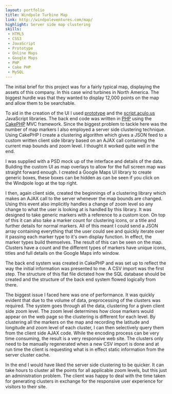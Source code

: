 ```yaml
---
layout: portfolio
title: Windpole Turbine Map
link: http://windpoleventures.com/map/
highlight: Server side map clustering
skills:
 - HTML5
 - CSS3
 - JavaScript
 - Prototype
 - Online Maps
 - Google Maps
 - PHP
 - Cake PHP
 - MySQL
---
```

The initial brief for this project was for a fairly typical map, displaying the assets of this company. In this case wind turbines in North America. The biggest hurdle was that they wanted to display 12,000 points on the map and allow them to be searchable.

To aid in the creation of the UI I used [prototype](http://prototypejs.org/) and the [script.aculo.us](http://script.aculo.us/) JavaScript libraries. The back end code was written in [PHP](http://www.php.net) using the [CakePHP](http://cakephp.org) MVC framework. Since the biggest problem to tackle here was the number of map markers I also employed a server side clustering technique. Using CakePHP I create a clustering algorithm which gives a JSON feed to a custom written client side library based on an AJAX call containing the current map bounds and zoom level. I thought it worked quite well in the end.

I was supplied with a PSD mock up of the interface and details of the data. Building the custom UI as map overlays to allow for the full screen map was straight forward enough. I created a Google Maps UI library to create generic boxes, these boxes can be hidden as can be seen if you click on the Windpole logo at the top right.

I then, again client side, created the beginnings of a clustering library which makes an AJAX call to the server whenever the map bounds are changed. Using this event also implicitly handles a change of zoom level so any change to what the user is looking at is handled by this library. It was designed to take generic markers with a reference to a custom icon. On top of this it can also take a marker count for clustering icons, or a title and further details for normal markers. All of this meant I could send a JSON array containing everything that the user could see and quickly iterate over it passing each marker type to it's own display function. In effect, the marker types build themselves. The result of this can be seen on the map. Clusters have a count and the different types of markers have unique icons, titles and full details on the Google Maps info window.

The back end system was created in CakePHP and was set up to reflect the way the initial information was presented to me. A CSV import was the first step. The structure of this flat file dictated how the SQL database should be created and the structure of the back end system flowed logically from there.

The biggest issue I faced here was one of performance. It was quickly evident that due to the volume of data, preprocessing of the clusters was required. The system goes through all the data, clustering for a given client side zoom level. The zoom level determines how close markers would appear on the web page so the clustering is different for each level. By clustering all the markers on the map and recording the latitude and longitude and zoom level of each cluster, I can then selectively query them from the client side AJAX code. While the encoding process can be very time consuming, the result is a very responsive web site. The clusters only need to be manually regenerated when a new CSV import is done and at run time the client is requesting what is in effect static information from the server cluster cache.

In the end I would have liked the server side clustering to be quicker. It can take hours to cluster all the points for all applicable zoom levels, but this just an administration problem. The client was happy to deal with the time taken for generating clusters in exchange for the responsive user experience for visitors to their site.


